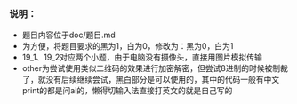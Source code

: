 ### 说明：

- 题目内容位于doc/题目.md
- 为方便，将题目要求的黑为1，白为0，修改为：黑为0，白为1
- 19_1、19_2对应两个小题，由于电脑没有摄像头，直接用图片模拟传输
- other为尝试使用类似二维码的效果进行加密解密，但尝试8进制的时候被制裁了，就没有后续继续尝试，黑白部分是可以使用的，其中的代码一般有中文print的都是问ai的，懒得切输入法直接打英文的就是自己写的